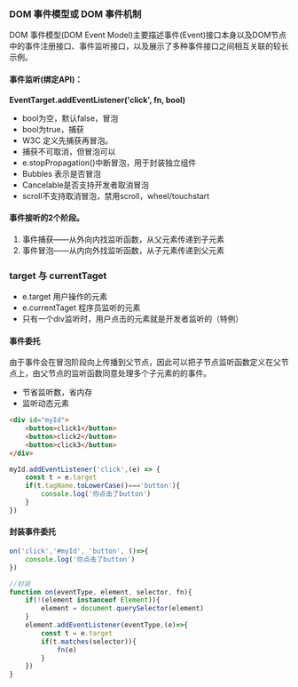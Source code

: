 ### DOM 事件模型或 DOM 事件机制

DOM 事件模型(DOM Event Model)主要描述事件(Event)接口本身以及DOM节点中的事件注册接口、事件监听接口，以及展示了多种事件接口之间相互关联的较长示例。

#### 事件监听(绑定API)：

**EventTarget.addEventListener('click', fn, bool)**   

- bool为空，默认false，冒泡
- bool为true，捕获
- W3C 定义先捕获再冒泡。
- 捕获不可取消，但冒泡可以
- e.stopPropagation()中断冒泡，用于封装独立组件
- Bubbles 表示是否冒泡
- Cancelable是否支持开发者取消冒泡
- scroll不支持取消冒泡，禁用scroll，wheel/touchstart

#### 事件接听的2个阶段。

1. 事件捕获——从外向内找监听函数，从父元素传递到子元素
2. 事件冒泡——从内向外找监听函数，从子元素传递到父元素



### target 与 currentTaget

- e.target 用户操作的元素
- e.currentTaget 程序员监听的元素
- 只有一个div监听时，用户点击的元素就是开发者监听的（特例）





#### 事件委托

由于事件会在冒泡阶段向上传播到父节点，因此可以把子节点监听函数定义在父节点上，由父节点的监听函数同意处理多个子元素的的事件。

- 节省监听数，省内存
- 监听动态元素

```html
<div id="myId">
    <button>click1</button>
    <button>click2</button>
    <button>click3</button>
</div>
```

```js
myId.addEventListener('click',(e) => {
    const t = e.target
    if(t.tagName.toLowerCase()==='button'){
        console.log('你点击了button')
    }
})
```



#### 封装事件委托

```js
on('click','#myId', 'button', ()=>{
    console.log('你点击了button')
})

//封装
function on(eventType, element, selector, fn){
    if(!(element instanceof Element)){
        element = document.querySelector(element)
    }
    element.addEventListener(eventType,(e)=>{
        const t = e.target
        if(t.matches(selector)){
            fn(e)
        }
    })
}
```









